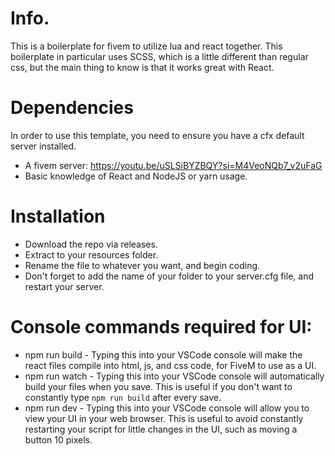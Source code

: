 # Info.
This is a boilerplate for fivem to utilize lua and react together. This boilerplate in particular uses SCSS, which is a little different than regular css, but the main thing to know is that it works great with React.

# Dependencies
In order to use this template, you need to ensure you have a cfx default server installed. 
* A fivem server: https://youtu.be/uSLSiBYZBQY?si=M4VeoNQb7_v2uFaG
* Basic knowledge of React and NodeJS or yarn usage.

# Installation
* Download the repo via releases.
* Extract to your resources folder.
* Rename the file to whatever you want, and begin coding.
* Don't forget to add the name of your folder to your server.cfg file, and restart your server.

# Console commands required for UI:
* npm run build - Typing this into your VSCode console will make the react files compile into html, js, and css code, for FiveM to use as a UI.
* npm run watch - Typing this into your VSCode console will automatically build your files when you save. This is useful if you don't want to constantly type `npm run build` after every save.
* npm run dev - Typing this into your VSCode console will allow you to view your UI in your web browser. This is useful to avoid constantly restarting your script for little changes in the UI, such as moving a button 10 pixels.